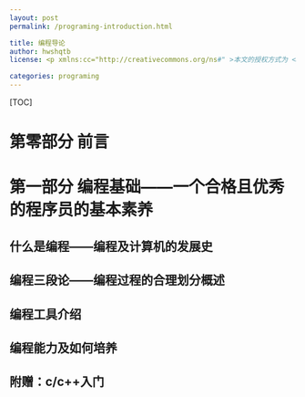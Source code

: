 ```yaml
---
layout: post
permalink: /programing-introduction.html

title: 编程导论
author: hwshqtb
license: <p xmlns:cc="http://creativecommons.org/ns#" >本文的授权方式为 <a href="https://creativecommons.org/licenses/by/4.0/?ref=chooser-v1" target="_blank" rel="license noopener noreferrer" style="display:inline-block;">Creative Commons Attribution 4.0 International<img style="height:22px!important;margin-left:3px;vertical-align:text-bottom;" src="https://mirrors.creativecommons.org/presskit/icons/cc.svg?ref=chooser-v1" alt=""><img style="height:22px!important;margin-left:3px;vertical-align:text-bottom;" src="https://mirrors.creativecommons.org/presskit/icons/by.svg?ref=chooser-v1" alt=""></a></p>

categories: programing
---
```


[TOC]

# 第零部分 前言

# 第一部分 编程基础——一个合格且优秀的程序员的基本素养
## 什么是编程——编程及计算机的发展史

## 编程三段论——编程过程的合理划分概述

## 编程工具介绍

## 编程能力及如何培养

## 附赠：c/c++入门